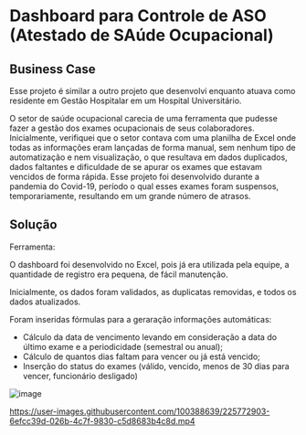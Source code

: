 # Dashboard para Controle de ASO (Atestado de SAúde Ocupacional)

## Business Case

Esse projeto é similar a outro projeto que desenvolvi enquanto atuava como residente em Gestão Hospitalar em um Hospital Universitário.

O setor de saúde ocupacional carecia de uma ferramenta que pudesse fazer a gestão dos exames ocupacionais de seus colaboradores. 
Inicialmente, verifiquei que o setor contava com uma planilha de Excel onde todas as informações eram lançadas de forma manual, sem nenhum tipo de automatização e nem visualização, o que resultava em dados duplicados, dados faltantes e dificuldade de se apurar os exames que estavam vencidos de forma rápida. 
Esse projeto foi desenvolvido durante a pandemia do Covid-19, período o qual esses exames foram suspensos, temporariamente, resultando em um grande número de atrasos.

## Solução

Ferramenta:

O dashboard foi desenvolvido no Excel, pois já era utilizada pela equipe, a quantidade de registro era pequena, de fácil manutenção.

Inicialmente, os dados foram validados, as duplicatas removidas, e todos os dados atualizados.

Foram inseridas fórmulas para a geraração informações automáticas:
  - Cálculo da data de vencimento levando em consideração a data do último exame e a periodicidade (semestral ou anual);
  - Cálculo de quantos dias faltam para vencer ou já está vencido;
  - Inserção do status do exames (válido, vencido, menos de 30 dias para vencer, funcionário desligado)
  
  
  ![image](https://user-images.githubusercontent.com/100388639/225771477-dc321b68-06d7-4c84-9023-0de6353e65d3.png)




https://user-images.githubusercontent.com/100388639/225772903-6efcc39d-026b-4c7f-9830-c5d8683b4c8d.mp4

